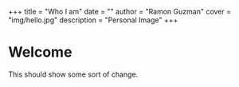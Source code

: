 +++
title = "Who I am"
date = ""
author = "Ramon Guzman"
cover = "img/hello.jpg"
description = "Personal Image"
+++

# Welcome

This should show some sort of change.